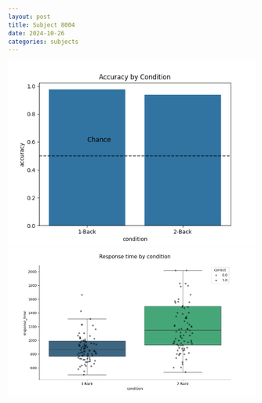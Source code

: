 ```yaml
---
layout: post
title: Subject 8004
date: 2024-10-26
categories: subjects
---
```


![](data/8004/run-3/8004_ATS_acc.png)
![](data/8004/run-3/8004_ATS_rt.png)

